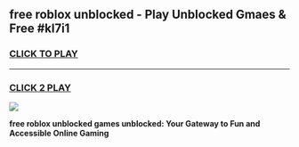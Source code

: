 
## free roblox unblocked - Play Unblocked Gmaes & Free #kl7i1
<h3>
<a href="https://news.freeplayer.one?title=free_roblox_unblocked&ref=24F">CLICK TO PLAY</a></h3>
<hr>

<h3>
<a href="https://news.freeplayer.one?title=free_roblox_unblocked&ref=24F">CLICK 2 PLAY</a>
  
</h3>

<a href="https://news.freeplayer.one?title=free_roblox_unblocked&ref=24F/"><img src="https://clearcache.store/games.png"></a>


**free roblox unblocked games unblocked: Your Gateway to Fun and Accessible Online Gaming**
